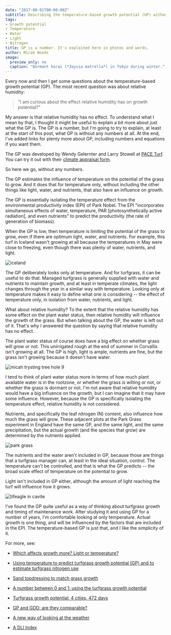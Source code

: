 ```yaml
---
date: "2017-09-01T00:00:00Z"
subtitle: Describing the temperature-based growth potential (GP) without many numbers.
tags:
- Growth potential
- Temperature
- Water
- Light
- Nitrogen
title: GP is a number. It's explained here in photos and words.
author: Micah Woods
image:
  preview_only: no
  caption: "Dormant korai (*Zoysia matrella*) in Tokyo during winter."
---
```


Every now and then I get some questions about the temperature-based growth potential (GP). The most recent question was about relative humidity:

> "I am curious about the effect relative humidity has on growth potential?"

My answer is that relative humidity has no effect. To understand what I mean by that, I thought it might be useful to explain a bit more about just what the GP is. The GP is a number, but I'm going to try to explain, at least at the start of this post, what GP is without any numbers at all. At the end, I've added links for plenty more about GP, including numbers and equations if you want them.

The GP was developed by Wendy Gelernter and Larry Stowell at [PACE Turf](https://www.paceturf.org/). You can try it out with their [climate appraisal form](https://www.paceturf.org/journal/climate).

So here we go, without any numbers.

The GP estimates the influence of temperature on the potential of the grass to grow. And it does that for temperature only, without including the other things like light, water, and nutrients, that also have an influence on growth. 

The GP is essentially isolating the temperature effect from the environmental productivity index (EPI) of Park Nobel. The EPI "incorporates simultaneous effects of water, temperature, PAR [photosynthetically active radiation], and even nutrients" to predict the productivity (the rate of generation of biomass).  

When the GP is low, then temperature is limiting the potential of the grass to grow, even if there are optimum light, water, and nutrients. For example, this turf in Iceland wasn't growing at all because the temperatures in May were close to freezing, even though there was plenty of water, nutrients, and light.

![iceland](https://c1.staticflickr.com/5/4391/36100633674_430ae06d34_b_d.jpg)

The GP deliberately looks only at temperature. And for turfgrass, it can be useful to do that. Managed turfgrass is generally supplied with water and nutrients to maintain growth, and at least in temperate climates, the light changes through the year in a similar way with temperature. Looking only at temperature makes it easy to define what one is considering -- the effect of temperature only, in isolation from water, nutrients, and light.

What about relative humidity? To the extent that the relative humidity has some effect on the plant water status, then relative humidity will influence the growth of the grass. But when talking about the GP, the water is left out of it. That's why I answered the question by saying that relative humidity has no effect.

The plant water status of course does have a big effect on whether grass will grow or not. This unirrigated rough at the end of summer in Corvallis isn't growing at all. The GP is high, light is ample, nutrients are fine, but the grass isn't growing because it doesn't have water.

![micah trysting tree hole 9](https://c1.staticflickr.com/5/4345/36934702645_077302bed9_b_d.jpg)

I tend to think of plant water status more in terms of how much plant available water is in the rootzone, or whether the grass is wilting or not, or whether the grass is dormant or not. I'm not aware that relative humidity would have a big influence on the growth, but I can imagine that it may have some influence. However, because the GP is specifically isolating the temperature effect, relative humidity is not considered.

Nutrients, and specifically the leaf nitrogen (N) content, also influence how much the grass will grow. These adjacent plots at the Park Grass experiment in England have the same GP, and the same light, and the same precipitation, but the actual growth (and the species that grow) are determined by the nutrients applied.

![park grass](https://c1.staticflickr.com/5/4401/36934699905_ee7f73082a_b_d.jpg)

The nutrients and the water aren't included in GP, because those are things that a turfgrass manager can, at least in the ideal situation, control. The temperature can't be controlled, and that is what the GP predicts -- the broad scale effect of temperature on the potential to grow.

Light isn't included in GP either, although the amount of light reaching the turf will influence how it grows.

![tifeagle in cavite](https://c1.staticflickr.com/5/4432/36934700285_d7e0e41f57_b_d.jpg)

I've found the GP quite useful as a way of thinking about turfgrass growth and timing of maintenance work. After studying it and using GP for a number of years, I'm comfortable looking at only temperature. Actual growth is one thing, and will be influenced by the factors that are included in the EPI. The temperature-based GP is just that, and I like the simplicity of it.

For more, see:

* [Which affects growth more? Light or temperature?](http://www.blog.asianturfgrass.com/2015/06/which-more-effect-growth-light-or-temperature.html)

* [Using temperature to predict turfgrass growth potential (GP) and to estimate turfgrass nitrogen use](http://www.files.asianturfgrass.com/201306_growth_potential.pdf)

* [Sand topdressing to match grass growth](http://www.asianturfgrass.com/2017-08-20-topdress-and-growth-potential/)

* [A number between 0 and 1: using the turfgrass growth potential](http://www.blog.asianturfgrass.com/2014/07/number-between-1-0-using-the-turfgrass-growth-potential.html)

* [Turfgrass growth potential: 4 cities, 472 days](http://www.blog.asianturfgrass.com/2014/04/turfgrass-growth-potential-4-cities-472-days.html)

* [GP and GDD: are they comparable?](http://www.blog.asianturfgrass.com/2016/01/g.html)

* [A new way of looking at the weather](http://www.asianturfseminar.com/woods-weather-handout.pdf)

* [A DLI Index](http://www.blog.asianturfgrass.com/2015/09/a-dli-index.html)





